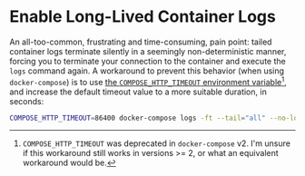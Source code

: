 # Enable Long-Lived Container Logs

An all-too-common, frustrating and time-consuming, pain point: tailed container logs terminate silently in a seemingly non-deterministic manner, forcing you to terminate your connection to the container and execute the `logs` command again.
A workaround to prevent this behavior (when using `docker-compose`) is to use [the `COMPOSE_HTTP_TIMEOUT` environment variable](https://docs.docker.com/compose/reference/envvars/)[^1], and increase the default timeout value to a more suitable duration, in seconds:

```bash
COMPOSE_HTTP_TIMEOUT=86400 docker-compose logs -ft --tail="all" --no-log-prefix $CONTAINER_NAME
```

[^1]: `COMPOSE_HTTP_TIMEOUT` was deprecated in `docker-compose` v2. I'm unsure if this workaround still works in versions >= 2, or what an equivalent workaround would be.
